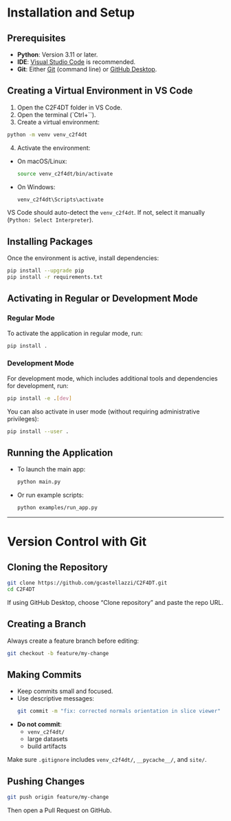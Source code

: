 
# Installation and Setup

## Prerequisites
- **Python**: Version 3.11 or later.
- **IDE**: [Visual Studio Code](https://code.visualstudio.com/) is recommended.
- **Git**: Either [Git](https://git-scm.com/) (command line) or [GitHub Desktop](https://desktop.github.com/).

## Creating a Virtual Environment in VS Code
1. Open the C2F4DT folder in VS Code.
2. Open the terminal (`Ctrl+``).
3. Create a virtual environment:
  ```bash
  python -m venv venv_c2f4dt
  ```
4. Activate the environment:
  - On macOS/Linux:
    ```bash
    source venv_c2f4dt/bin/activate
    ```
  - On Windows:
    ```bash
    venv_c2f4dt\Scripts\activate
    ```

VS Code should auto-detect the `venv_c2f4dt`. If not, select it manually (`Python: Select Interpreter`).

## Installing Packages
Once the environment is active, install dependencies:
```bash
pip install --upgrade pip
pip install -r requirements.txt
```


## Activating in Regular or Development Mode

### Regular Mode
To activate the application in regular mode, run:
```bash
pip install .
```

### Development Mode
For development mode, which includes additional tools and dependencies for development, run:
```bash
pip install -e .[dev]
```

You can also activate in user mode (without requiring administrative privileges):
```bash
pip install --user .
```


## Running the Application
- To launch the main app:
  ```bash
  python main.py
  ```
- Or run example scripts:
  ```bash
  python examples/run_app.py
  ```

---

# Version Control with Git

## Cloning the Repository
```bash
git clone https://github.com/gcastellazzi/C2F4DT.git
cd C2F4DT
```

If using GitHub Desktop, choose “Clone repository” and paste the repo URL.

## Creating a Branch
Always create a feature branch before editing:
```bash
git checkout -b feature/my-change
```

## Making Commits
- Keep commits small and focused.
- Use descriptive messages:
  ```bash
  git commit -m "fix: corrected normals orientation in slice viewer"
  ```
- **Do not commit**:
  - `venv_c2f4dt/`
  - large datasets
  - build artifacts

Make sure `.gitignore` includes `venv_c2f4dt/`, `__pycache__/`, and `site/`.

## Pushing Changes
```bash
git push origin feature/my-change
```

Then open a Pull Request on GitHub.

